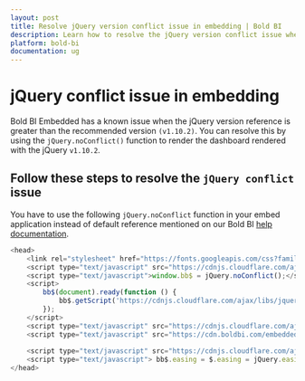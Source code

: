 ```yaml
---
layout: post
title: Resolve jQuery version conflict issue in embedding | Bold BI
description: Learn how to resolve the jQuery version conflict issue when using a higher version of jQuery in your Web application with the Bold BI Embedded dashboard.
platform: bold-bi
documentation: ug
---
```


# jQuery conflict issue in embedding

Bold BI Embedded has a known issue when the jQuery version reference is greater than the recommended version `(v1.10.2)`. You can resolve this by using the `jQuery.noConflict()` function to render the dashboard rendered with the jQuery `v1.10.2`.

## Follow these steps to resolve the `jQuery conflict` issue

You have to use the following `jQuery.noConflict` function in your embed application instead of default reference mentioned on our Bold BI [help documentation](/embedded-bi/javascript-based/getting-started/#how-to-use-bold-bi-wrapper-inside-your-html-page).

```js
<head> 
    <link rel="stylesheet" href="https://fonts.googleapis.com/css?family=Roboto:400,700" /> 
    <script type="text/javascript" src="https://cdnjs.cloudflare.com/ajax/libs/jquery/1.10.2/jquery.min.js"></script> <!--jQuery version recommended for Bold BI--> 
    <script type="text/javascript">window.bb$ = jQuery.noConflict();</script> 
    <script> 
        bb$(document).ready(function () { 
            bb$.getScript('https://cdnjs.cloudflare.com/ajax/libs/jquery-easing/1.3/jquery.easing.min.js'); 
        }); 
    </script> 
    <script type="text/javascript" src="https://cdnjs.cloudflare.com/ajax/libs/jsrender/1.0.0-beta/jsrender.min.js"></script> 
    <script type="text/javascript" src="https://cdn.boldbi.com/embedded-sdk/v4.1.36/embed-js.js"></script> 
    
    <script type="text/javascript" src="https://cdnjs.cloudflare.com/ajax/libs/jquery/3.6.0/jquery.min.js"></script> <!--3.6.0 version of jQuery -->
    <script type="text/javascript"> bb$.easing = $.easing = jQuery.easing </script>
</head>
```


